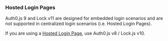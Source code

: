 
### Hosted Login Pages

Auth0.js 9 and Lock v11 are designed for embedded login scenarios and are not supported in centralized login scenarios (i.e. Hosted Login Pages).

If you are using a [Hosted Login Page](/hosted-pages/login), use Auth0.js v8 / Lock.js v10. 
